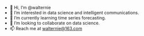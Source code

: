 - 👋 Hi, I’m @walternie
- 👀 I’m interested in data science and intelligent communications.
- 🌱 I’m currently learning time series forecasting.
- 💞️ I’m looking to collaborate on data science.
- 📫 Reach me at walternie@163.com

<!---
walternie/walternie is a ✨ special ✨ repository because its `README.md` (this file) appears on your GitHub profile.
You can click the Preview link to take a look at your changes.
--->
